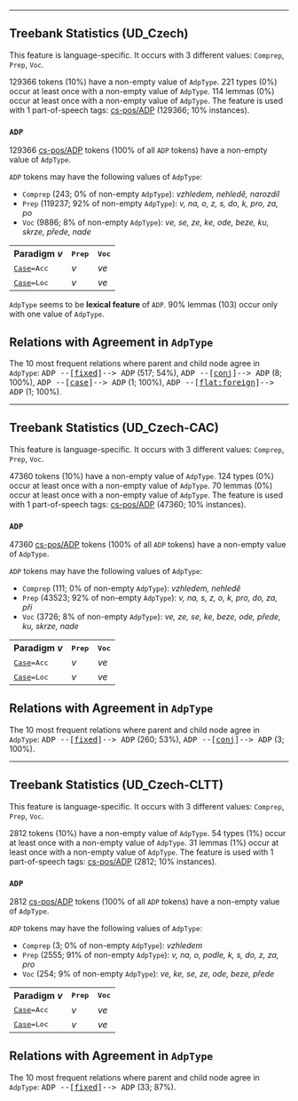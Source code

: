 

--------------------------------------------------------------------------------

## Treebank Statistics (UD_Czech)

This feature is language-specific.
It occurs with 3 different values: `Comprep`, `Prep`, `Voc`.

129366 tokens (10%) have a non-empty value of `AdpType`.
221 types (0%) occur at least once with a non-empty value of `AdpType`.
114 lemmas (0%) occur at least once with a non-empty value of `AdpType`.
The feature is used with 1 part-of-speech tags: [cs-pos/ADP]() (129366; 10% instances).

### `ADP`

129366 [cs-pos/ADP]() tokens (100% of all `ADP` tokens) have a non-empty value of `AdpType`.

`ADP` tokens may have the following values of `AdpType`:

* `Comprep` (243; 0% of non-empty `AdpType`): <em>vzhledem, nehledě, narozdíl</em>
* `Prep` (119237; 92% of non-empty `AdpType`): <em>v, na, o, z, s, do, k, pro, za, po</em>
* `Voc` (9886; 8% of non-empty `AdpType`): <em>ve, se, ze, ke, ode, beze, ku, skrze, přede, nade</em>

<table>
  <tr><th>Paradigm <i>v</i></th><th><tt>Prep</tt></th><th><tt>Voc</tt></th></tr>
  <tr><td><tt><a href="Case.html">Case</a>=Acc</tt></td><td><em>v</em></td><td><em>ve</em></td></tr>
  <tr><td><tt><a href="Case.html">Case</a>=Loc</tt></td><td><em>v</em></td><td><em>ve</em></td></tr>
</table>

`AdpType` seems to be **lexical feature** of `ADP`. 90% lemmas (103) occur only with one value of `AdpType`.

## Relations with Agreement in `AdpType`

The 10 most frequent relations where parent and child node agree in `AdpType`:
<tt>ADP --[<a href="../dep/fixed.html">fixed</a>]--> ADP</tt> (517; 54%),
<tt>ADP --[<a href="../dep/conj.html">conj</a>]--> ADP</tt> (8; 100%),
<tt>ADP --[<a href="../dep/case.html">case</a>]--> ADP</tt> (1; 100%),
<tt>ADP --[<a href="../dep/flat:foreign.html">flat:foreign</a>]--> ADP</tt> (1; 100%).



--------------------------------------------------------------------------------

## Treebank Statistics (UD_Czech-CAC)

This feature is language-specific.
It occurs with 3 different values: `Comprep`, `Prep`, `Voc`.

47360 tokens (10%) have a non-empty value of `AdpType`.
124 types (0%) occur at least once with a non-empty value of `AdpType`.
70 lemmas (0%) occur at least once with a non-empty value of `AdpType`.
The feature is used with 1 part-of-speech tags: [cs-pos/ADP]() (47360; 10% instances).

### `ADP`

47360 [cs-pos/ADP]() tokens (100% of all `ADP` tokens) have a non-empty value of `AdpType`.

`ADP` tokens may have the following values of `AdpType`:

* `Comprep` (111; 0% of non-empty `AdpType`): <em>vzhledem, nehledě</em>
* `Prep` (43523; 92% of non-empty `AdpType`): <em>v, na, s, z, o, k, pro, do, za, při</em>
* `Voc` (3726; 8% of non-empty `AdpType`): <em>ve, ze, se, ke, beze, ode, přede, ku, skrze, nade</em>

<table>
  <tr><th>Paradigm <i>v</i></th><th><tt>Prep</tt></th><th><tt>Voc</tt></th></tr>
  <tr><td><tt><a href="Case.html">Case</a>=Acc</tt></td><td><em>v</em></td><td><em>ve</em></td></tr>
  <tr><td><tt><a href="Case.html">Case</a>=Loc</tt></td><td><em>v</em></td><td><em>ve</em></td></tr>
</table>

## Relations with Agreement in `AdpType`

The 10 most frequent relations where parent and child node agree in `AdpType`:
<tt>ADP --[<a href="../dep/fixed.html">fixed</a>]--> ADP</tt> (260; 53%),
<tt>ADP --[<a href="../dep/conj.html">conj</a>]--> ADP</tt> (3; 100%).



--------------------------------------------------------------------------------

## Treebank Statistics (UD_Czech-CLTT)

This feature is language-specific.
It occurs with 3 different values: `Comprep`, `Prep`, `Voc`.

2812 tokens (10%) have a non-empty value of `AdpType`.
54 types (1%) occur at least once with a non-empty value of `AdpType`.
31 lemmas (1%) occur at least once with a non-empty value of `AdpType`.
The feature is used with 1 part-of-speech tags: [cs-pos/ADP]() (2812; 10% instances).

### `ADP`

2812 [cs-pos/ADP]() tokens (100% of all `ADP` tokens) have a non-empty value of `AdpType`.

`ADP` tokens may have the following values of `AdpType`:

* `Comprep` (3; 0% of non-empty `AdpType`): <em>vzhledem</em>
* `Prep` (2555; 91% of non-empty `AdpType`): <em>v, na, o, podle, k, s, do, z, za, pro</em>
* `Voc` (254; 9% of non-empty `AdpType`): <em>ve, ke, se, ze, ode, beze, přede</em>

<table>
  <tr><th>Paradigm <i>v</i></th><th><tt>Prep</tt></th><th><tt>Voc</tt></th></tr>
  <tr><td><tt><a href="Case.html">Case</a>=Acc</tt></td><td><em>v</em></td><td><em>ve</em></td></tr>
  <tr><td><tt><a href="Case.html">Case</a>=Loc</tt></td><td><em>v</em></td><td><em>ve</em></td></tr>
</table>

## Relations with Agreement in `AdpType`

The 10 most frequent relations where parent and child node agree in `AdpType`:
<tt>ADP --[<a href="../dep/fixed.html">fixed</a>]--> ADP</tt> (33; 87%).

